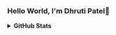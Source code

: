 ### Hello World, I'm Dhruti Patel👋

<details>	
  <summary><b>GitHub Stats</b></summary>
<img src = "https://github-readme-stats.vercel.app/api?username=iamdhrutipatel&&show_icons=true&title_color=272343&icon_color=272343&text_color=272343&bg_color=e3f6f5">
</details>
<!--
**iamdhrutipatel/iamdhrutipatel** is a ✨ _special_ ✨ repository because its `README.md` (this file) appears on your GitHub profile.


